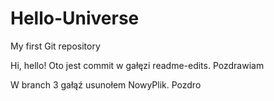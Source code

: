 # Hello-Universe
My first Git repository

Hi, hello!
Oto jest commit w gałęzi readme-edits.
Pozdrawiam

W branch 3 gałąź usunołem NowyPlik.
Pozdro
